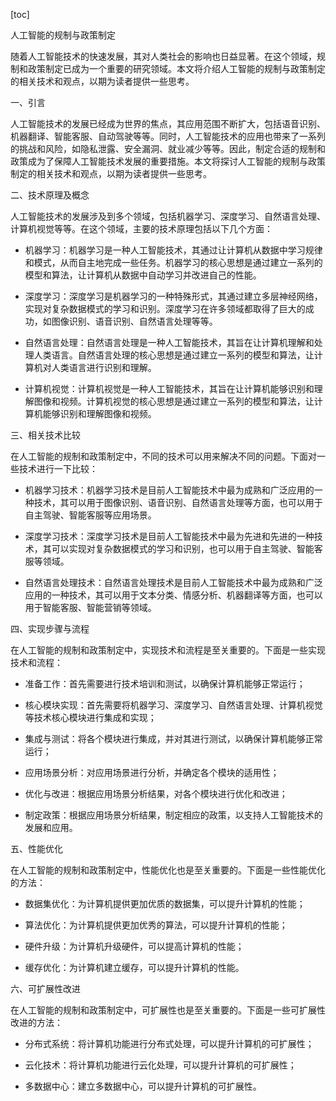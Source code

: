 
[toc]                    
                
                
人工智能的规制与政策制定

随着人工智能技术的快速发展，其对人类社会的影响也日益显著。在这个领域，规制和政策制定已成为一个重要的研究领域。本文将介绍人工智能的规制与政策制定的相关技术和观点，以期为读者提供一些思考。

一、引言

人工智能技术的发展已经成为世界的焦点，其应用范围不断扩大，包括语音识别、机器翻译、智能客服、自动驾驶等等。同时，人工智能技术的应用也带来了一系列的挑战和风险，如隐私泄露、安全漏洞、就业减少等等。因此，制定合适的规制和政策成为了保障人工智能技术发展的重要措施。本文将探讨人工智能的规制与政策制定的相关技术和观点，以期为读者提供一些思考。

二、技术原理及概念

人工智能技术的发展涉及到多个领域，包括机器学习、深度学习、自然语言处理、计算机视觉等等。在这个领域，主要的技术原理包括以下几个方面：

- 机器学习：机器学习是一种人工智能技术，其通过让计算机从数据中学习规律和模式，从而自主地完成一些任务。机器学习的核心思想是通过建立一系列的模型和算法，让计算机从数据中自动学习并改进自己的性能。

- 深度学习：深度学习是机器学习的一种特殊形式，其通过建立多层神经网络，实现对复杂数据模式的学习和识别。深度学习在许多领域都取得了巨大的成功，如图像识别、语音识别、自然语言处理等等。

- 自然语言处理：自然语言处理是一种人工智能技术，其旨在让计算机理解和处理人类语言。自然语言处理的核心思想是通过建立一系列的模型和算法，让计算机对人类语言进行识别和理解。

- 计算机视觉：计算机视觉是一种人工智能技术，其旨在让计算机能够识别和理解图像和视频。计算机视觉的核心思想是通过建立一系列的模型和算法，让计算机能够识别和理解图像和视频。

三、相关技术比较

在人工智能的规制和政策制定中，不同的技术可以用来解决不同的问题。下面对一些技术进行一下比较：

- 机器学习技术：机器学习技术是目前人工智能技术中最为成熟和广泛应用的一种技术，其可以用于图像识别、语音识别、自然语言处理等方面，也可以用于自主驾驶、智能客服等应用场景。

- 深度学习技术：深度学习技术是目前人工智能技术中最为先进和先进的一种技术，其可以实现对复杂数据模式的学习和识别，也可以用于自主驾驶、智能客服等领域。

- 自然语言处理技术：自然语言处理技术是目前人工智能技术中最为成熟和广泛应用的一种技术，其可以用于文本分类、情感分析、机器翻译等方面，也可以用于智能客服、智能营销等领域。

四、实现步骤与流程

在人工智能的规制和政策制定中，实现技术和流程是至关重要的。下面是一些实现技术和流程：

- 准备工作：首先需要进行技术培训和测试，以确保计算机能够正常运行；

- 核心模块实现：首先需要将机器学习、深度学习、自然语言处理、计算机视觉等技术核心模块进行集成和实现；

- 集成与测试：将各个模块进行集成，并对其进行测试，以确保计算机能够正常运行；

- 应用场景分析：对应用场景进行分析，并确定各个模块的适用性；

- 优化与改进：根据应用场景分析结果，对各个模块进行优化和改进；

- 制定政策：根据应用场景分析结果，制定相应的政策，以支持人工智能技术的发展和应用。

五、性能优化

在人工智能的规制和政策制定中，性能优化也是至关重要的。下面是一些性能优化的方法：

- 数据集优化：为计算机提供更加优质的数据集，可以提升计算机的性能；

- 算法优化：为计算机提供更加优秀的算法，可以提升计算机的性能；

- 硬件升级：为计算机升级硬件，可以提高计算机的性能；

- 缓存优化：为计算机建立缓存，可以提升计算机的性能。

六、可扩展性改进

在人工智能的规制和政策制定中，可扩展性也是至关重要的。下面是一些可扩展性改进的方法：

- 分布式系统：将计算机功能进行分布式处理，可以提升计算机的可扩展性；

- 云化技术：将计算机功能进行云化处理，可以提升计算机的可扩展性；

- 多数据中心：建立多数据中心，可以提升计算机的可扩展性。

